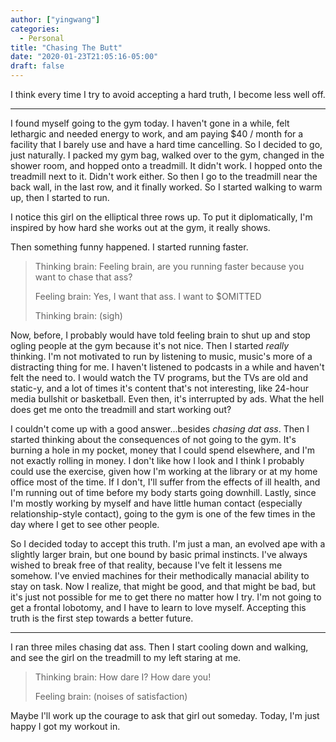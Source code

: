 ```yaml
---
author: ["yingwang"]
categories:
  - Personal
title: "Chasing The Butt"
date: "2020-01-23T21:05:16-05:00"
draft: false
---
```


I think every time I try to avoid accepting a hard truth, I become less well
off.

---

I found myself going to the gym today. I haven't gone in a while, felt
lethargic and needed energy to work, and am paying $40 / month for a facility
that I barely use and have a hard time cancelling. So I decided to go, just
naturally. I packed my gym bag, walked over to the gym, changed in the shower
room, and hopped onto a treadmill. It didn't work. I hopped onto the treadmill
next to it. Didn't work either. So then I go to the treadmill near the back
wall, in the last row, and it finally worked. So I started walking to warm up,
then I started to run.

I notice this girl on the elliptical three rows up. To put it diplomatically,
I'm inspired by how hard she works out at the gym, it really shows.

Then something funny happened. I started running faster.

> Thinking brain: Feeling brain, are you running faster because you want to
> chase that ass?
>
> Feeling brain: Yes, I want that ass. I want to $OMITTED
>
> Thinking brain: (sigh)

Now, before, I probably would have told feeling brain to shut up and stop ogling
people at the gym because it's not nice. Then I started _really_ thinking. I'm
not motivated to run by listening to music, music's more of a distracting thing
for me. I haven't listened to podcasts in a while and haven't felt the need to.
I would watch the TV programs, but the TVs are old and static-y, and a lot of
times it's content that's not interesting, like 24-hour media bullshit or
basketball. Even then, it's interrupted by ads. What the hell does get me onto
the treadmill and start working out?

I couldn't come up with a good answer...besides _chasing dat ass_. Then I
started thinking about the consequences of not going to the gym. It's burning a
hole in my pocket, money that I could spend elsewhere, and I'm not exactly
rolling in money. I don't like how I look and I think I probably could use the
exercise, given how I'm working at the library or at my home office most of the
time. If I don't, I'll suffer from the effects of ill health, and I'm running
out of time before my body starts going downhill. Lastly, since I'm mostly
working by myself and have little human contact (especially relationship-style
contact), going to the gym is one of the few times in the day where I get to see
other people.

So I decided today to accept this truth. I'm just a man, an evolved ape with a
slightly larger brain, but one bound by basic primal instincts. I've always
wished to break free of that reality, because I've felt it lessens me somehow.
I've envied machines for their methodically manacial ability to stay on task.
Now I realize, that might be good, and that might be bad, but it's just not
possible for me to get there no matter how I try. I'm not going to get a frontal
lobotomy, and I have to learn to love myself. Accepting this truth is the first
step towards a better future.

---

I ran three miles chasing dat ass. Then I start cooling down and walking, and
see the girl on the treadmill to my left staring at me.

> Thinking brain: How dare I? How dare you!
>
> Feeling brain: (noises of satisfaction)

Maybe I'll work up the courage to ask that girl out someday. Today, I'm just
happy I got my workout in.
